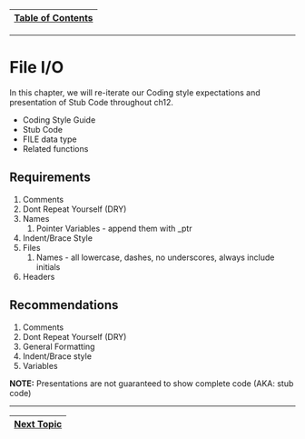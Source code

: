 |[Table of Contents](/00-Table-of-Contents.md)|
|---|

---

# File I/O

In this chapter, we will re-iterate our Coding style expectations and presentation of Stub Code throughout ch12.

* Coding Style Guide
* Stub Code
* FILE data type
* Related functions

## Requirements
1. Comments
2. Dont Repeat Yourself (DRY)
3. Names
    1. Pointer Variables - append them with _ptr
4. Indent/Brace Style
5. Files
    1. Names - all lowercase, dashes, no underscores, always include initials
6. Headers

## Recommendations
1. Comments
2. Dont Repeat Yourself (DRY)
3. General Formatting
4. Indent/Brace style
5. Variables

**NOTE:** Presentations are not guaranteed to show complete code (AKA: stub code)

---

|[Next Topic](/12_IO_part_2/01_file_data_type.md)|
|---|
